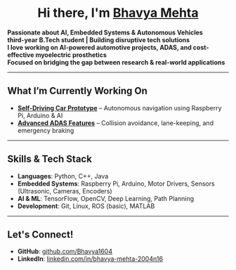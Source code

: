 <h1 align="center">Hi there, I'm <u>Bhavya Mehta</u> </h1>

 <b>Passionate about AI, Embedded Systems & Autonomous Vehicles</b> <br>
 <b>third-year B.Tech student | Building disruptive tech solutions</b> <br>
 <b>I love working on AI-powered automotive projects, ADAS, and cost-effective myoelectric prosthetics</b> <br>
 <b>Focused on bridging the gap between research & real-world applications</b> <br>

---

<h2> What I’m Currently Working On</h2>

- **<u>Self-Driving Car Prototype</u>** – Autonomous navigation using Raspberry Pi, Arduino & AI    
- **<u>Advanced ADAS Features</u>** – Collision avoidance, lane-keeping, and emergency braking  

---

<h2> Skills & Tech Stack</h2>

- **Languages**: Python, C++, Java  
- **Embedded Systems**: Raspberry Pi, Arduino, Motor Drivers, Sensors (Ultrasonic, Cameras, Encoders)  
- **AI & ML**: TensorFlow, OpenCV, Deep Learning, Path Planning  
- **Development**: Git, Linux, ROS (basic), MATLAB  

---

<h2> Let's Connect!</h2>

- **GitHub**: [github.com/Bhavya1604](https://github.com/Bhavya1604)  
- **LinkedIn**: [linkedin.com/in/bhavya-mehta-2004n16](https://linkedin.com/in/bhavya-mehta-2004n16)  

